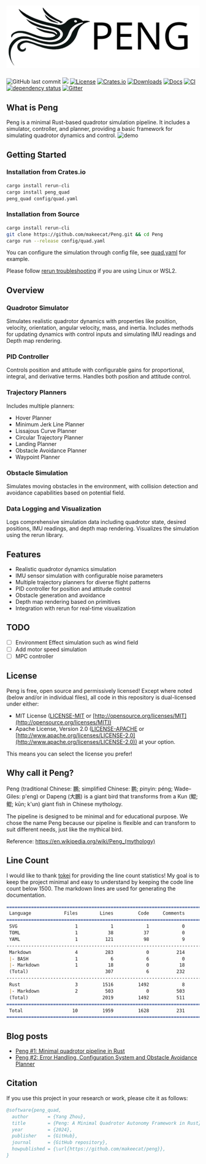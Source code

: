 # [![Peng](assets/Peng.svg)](https://github.com/makeecat/Peng)
![GitHub last commit](https://img.shields.io/github/last-commit/makeecat/peng)
![](https://img.shields.io/badge/Rust-1.80+-orange.svg)
[![License](https://img.shields.io/badge/license-MIT%2FApache-blue.svg)](https://github.com/makeecat/Peng#license)
[![Crates.io](https://img.shields.io/crates/v/peng_quad.svg)](https://crates.io/crates/peng_quad)
[![Downloads](https://img.shields.io/crates/d/peng_quad.svg)](https://crates.io/crates/peng_quad)
[![Docs](https://docs.rs/peng_quad/badge.svg)](https://docs.rs/peng_quad/latest/peng_quad/)
[![CI](https://github.com/makeecat/Peng/actions/workflows/CI.yml/badge.svg)](https://github.com/makeecat/Peng/actions/workflows/CI.yml)
[![dependency status](https://deps.rs/repo/github/makeecat/peng/status.svg)](https://deps.rs/repo/github/makeecat/peng)
[![Gitter](https://img.shields.io/gitter/room/peng/peng)](https://app.gitter.im/#/room/#peng:gitter.im)
## What is Peng
Peng is a minimal Rust-based quadrotor simulation pipeline. It includes a simulator, controller, and planner, providing a basic framework for simulating quadrotor dynamics and control.
![demo](assets/Peng_demo.gif)
## Getting Started

### Installation from Crates.io
```bash
cargo install rerun-cli
cargo install peng_quad
peng_quad config/quad.yaml
```

### Installation from Source
```bash
cargo install rerun-cli
git clone https://github.com/makeecat/Peng.git && cd Peng
cargo run --release config/quad.yaml
```

You can configure the simulation through config file, see [quad.yaml](config/quad.yaml) for example.

Please follow [rerun troubleshooting](https://rerun.io/docs/getting-started/troubleshooting) if you are using Linux or WSL2.
## Overview

### Quadrotor Simulator
Simulates realistic quadrotor dynamics with properties like position, velocity, orientation, angular velocity, mass, and inertia. Includes methods for updating dynamics with control inputs and simulating IMU readings and Depth map rendering.

### PID Controller
Controls position and attitude with configurable gains for proportional, integral, and derivative terms. Handles both position and attitude control.

### Trajectory Planners
Includes multiple planners:
- Hover Planner
- Minimum Jerk Line Planner
- Lissajous Curve Planner
- Circular Trajectory Planner
- Landing Planner
- Obstacle Avoidance Planner
- Waypoint Planner

### Obstacle Simulation
Simulates moving obstacles in the environment, with collision detection and avoidance capabilities based on potential field.

### Data Logging and Visualization
Logs comprehensive simulation data including quadrotor state, desired positions, IMU readings, and depth map rendering. Visualizes the simulation using the rerun library.

## Features

- Realistic quadrotor dynamics simulation
- IMU sensor simulation with configurable noise parameters
- Multiple trajectory planners for diverse flight patterns
- PID controller for position and attitude control
- Obstacle generation and avoidance
- Depth map rendering based on primitives
- Integration with rerun for real-time visualization

## TODO
- [ ] Environment Effect simulation such as wind field
- [ ] Add motor speed simulation
- [ ] MPC controller

## License

Peng is free, open source and permissively licensed!
Except where noted (below and/or in individual files), all code in this repository is dual-licensed under either:
* MIT License ([LICENSE-MIT](LICENSE-MIT) or [http://opensource.org/licenses/MIT](http://opensource.org/licenses/MIT))
* Apache License, Version 2.0 ([LICENSE-APACHE](LICENSE-APACHE) or [http://www.apache.org/licenses/LICENSE-2.0](http://www.apache.org/licenses/LICENSE-2.0))
at your option.

This means you can select the license you prefer!

## Why call it Peng?

Peng (traditional Chinese: 鵬; simplified Chinese: 鹏; pinyin: péng; Wade–Giles: p'eng) or Dapeng (大鵬) is a giant bird that transforms from a Kun (鯤; 鲲; kūn; k'un) giant fish in Chinese mythology.

The pipeline is designed to be minimal and for educational purpose.
We chose the name Peng because our pipeline is flexible and can transform to suit different needs, just like the mythical bird.

Reference: https://en.wikipedia.org/wiki/Peng_(mythology)

## Line Count
I would like to thank [tokei](https://github.com/XAMPPRocky/tokei) for providing the line count statistics!
My goal is to keep the project minimal and easy to understand by keeping the code line count below 1500.
The markdown lines are used for generating the documentation.
```markdown
===============================================================================
 Language            Files        Lines         Code     Comments       Blanks
===============================================================================
 SVG                     1            1            1            0            0
 TOML                    1           38           37            0            1
 YAML                    1          121           98            9           14
-------------------------------------------------------------------------------
 Markdown                4          283            0          214           69
 |- BASH                 1            6            6            0            0
 |- Markdown             1           18            0           18            0
 (Total)                            307            6          232           69
-------------------------------------------------------------------------------
 Rust                    3         1516         1492            8           16
 |- Markdown             2          503            0          503            0
 (Total)                           2019         1492          511           16
===============================================================================
 Total                  10         1959         1628          231          100
===============================================================================
 ```

## Blog posts
- [Peng #1: Minimal quadrotor pipeline in Rust](peng-1-minimal-quadrotor-pipeline-in-rust)
- [Peng #2: Error Handling, Configuration System and Obstacle Avoidance Planner](peng-2-error-handling-configuration-system-and-obstacle-avoidance-planner)

## Citation

If you use this project in your research or work, please cite it as follows:

```bibtex
@software{peng_quad,
  author       = {Yang Zhou},
  title        = {Peng: A Minimal Quadrotor Autonomy Framework in Rust},
  year         = {2024},
  publisher    = {GitHub},
  journal      = {GitHub repository},
  howpublished = {\url{https://github.com/makeecat/peng}},
}
```

